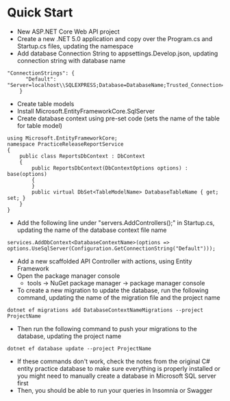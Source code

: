# Quick Start
*   New ASP.NET Core Web API project
*   Create a new .NET 5.0 application and copy over the Program.cs and Startup.cs files, updating the namespace
*   Add database Connection String to appsettings.Develop.json, updating connection string with database name
```    
"ConnectionStrings": {
      "Default": "Server=localhost\\SQLEXPRESS;Database=DatabaseName;Trusted_Connection=True;"
    }
```
*   Create table models
*   Install Microsoft.EntityFrameworkCore.SqlServer
*   Create database context using pre-set code (sets the name of the table for table model)
```
using Microsoft.EntityFrameworkCore;
namespace PracticeReleaseReportService
{
    public class ReportsDbContext : DbContext
    {
        public ReportsDbContext(DbContextOptions options) : base(options)
        {
        }
        public virtual DbSet<TableModelName> DatabaseTableName { get; set; }
    }
}
```
*   Add the following line under "servers.AddControllers();" in Startup.cs, updating the name of the database context file name
```
services.AddDbContext<DatabaseContextName>(options => options.UseSqlServer(Configuration.GetConnectionString("Default")));
```
*   Add a new scaffolded API Controller with actions, using Entity Framework
*   Open the package manager console
    *   tools -> NuGet package manager -> package manager console
*   To create a new migration to update the database, run the following command, updating the name of the migration file and the project name
```
dotnet ef migrations add DatabaseContextNameMigrations --project ProjectName
```
*   Then run the following command to push your migrations to the database, updating the project name
```
dotnet ef database update --project ProjectName
```
*   If these commands don't work, check the notes from the original C# entity practice database to make sure everything is properly installed or you might need to manually create a database in Microsoft SQL server first
*   Then, you should be able to run your queries in Insomnia or Swagger